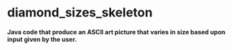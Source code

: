 # diamond_sizes_skeleton

#### Java code that produce an ASCII art picture that varies in size based upon input given by the user.

